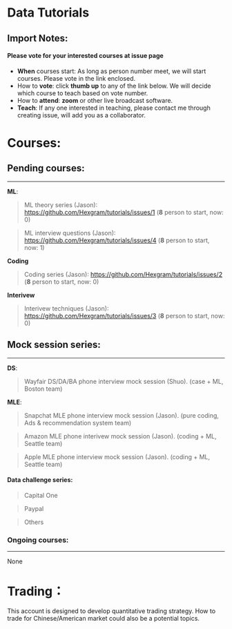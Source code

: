 # Data Tutorials

## Import Notes:
#### Please **vote** for your interested courses at issue page

* **When** courses start: As long as person number meet, we will start courses. Please vote in the link enclosed.
* How to **vote**: click **thumb up** to any of the link below. We will decide which course to teach based on vote number.
* How to **attend**: **zoom** or other live broadcast software.
* **Teach**: If any one interested in teaching, please contact me through creating issue, will add you as a collaborator.

# Courses: 

## Pending courses:
--------
**ML**:

>  ML theory series (Jason): https://github.com/Hexgram/tutorials/issues/1 (**8** person to start, now: 0)

>  ML interview questions (Jason): https://github.com/Hexgram/tutorials/issues/4 (**8** person to start, now: 1)

**Coding**

>  Coding series (Jason): https://github.com/Hexgram/tutorials/issues/2 (**8** person to start, now: 0)

**Interivew**

>  Interivew techniques (Jason): https://github.com/Hexgram/tutorials/issues/3 (**8** person to start, now: 0)


## Mock session series:
-----
**DS**:

>  Wayfair DS/DA/BA phone interview mock session (Shuo). (case + ML, Boston team)

**MLE**: 

> Snapchat MLE phone interview mock session (Jason). (pure coding, Ads & recommendation system team)

>  Amazon MLE phone interivew mock session (Jason). (coding + ML, Seattle team)

>  Apple MLE phone interview mock session (Jason). (coding + ML, Seattle team)



#### Data challenge series:
> Capital One

> Paypal

> Others


### Ongoing courses:
-------------

None


# Trading：

This account is designed to develop quantitative trading strategy. How to trade for Chinese/American market could also be a potential topics.

